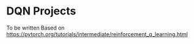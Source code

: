 # DQN Projects
To be written
Based on https://pytorch.org/tutorials/intermediate/reinforcement_q_learning.html
